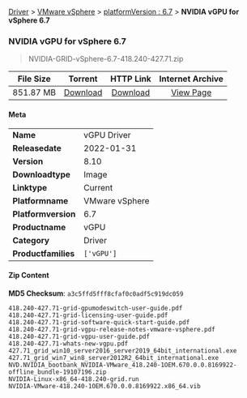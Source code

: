 
[Driver](/README.md)  >  [VMware vSphere](/index/Driver/VMware_vSphere.md)  >  [platformVersion : 6.7](/index/Driver/VMware_vSphere/6.7.md)  >  **NVIDIA vGPU for vSphere 6.7**


###    NVIDIA vGPU for vSphere 6.7

> NVIDIA-GRID-vSphere-6.7-418.240-427.71.zip   


| **File Size** | **Torrent**  | **HTTP Link** | **Internet Archive** |
|:-------------:|:------------:|:-------------:|:--------------------:|
| 851.87 MB |  [Download](https://archive.org/download/nvgpu_NVIDIA-GRID-vSphere-6.7-418.240-427.71.zip_066um3fa/nvgpu_NVIDIA-GRID-vSphere-6.7-418.240-427.71.zip_066um3fa_archive.torrent)       | [Download](https://archive.org/compress/nvgpu_NVIDIA-GRID-vSphere-6.7-418.240-427.71.zip_066um3fa) | [View Page](https://archive.org/details/nvgpu_NVIDIA-GRID-vSphere-6.7-418.240-427.71.zip_066um3fa)       |

#### Meta

<table>
<tr><td><strong>Name</strong></td><td>vGPU Driver</td></tr>
<tr><td><strong>Releasedate</strong></td><td>2022-01-31</td></tr>
<tr><td><strong>Version</strong></td><td>8.10</td></tr>
<tr><td><strong>Downloadtype</strong></td><td>Image</td></tr>
<tr><td><strong>Linktype</strong></td><td>Current</td></tr>
<tr><td><strong>Platformname</strong></td><td>VMware vSphere</td></tr>
<tr><td><strong>Platformversion</strong></td><td>6.7</td></tr>
<tr><td><strong>Productname</strong></td><td>vGPU</td></tr>
<tr><td><strong>Category</strong></td><td>Driver</td></tr>
<tr><td><strong>Productfamilies</strong></td><td><code>['vGPU']</code></td></tr>
</table>

#### Zip Content

**MD5 Checksum**: `a3c5ffd5fff8cfaf0c0adf5c919dc059`

```text
418.240-427.71-grid-gpumodeswitch-user-guide.pdf
418.240-427.71-grid-licensing-user-guide.pdf
418.240-427.71-grid-software-quick-start-guide.pdf
418.240-427.71-grid-vgpu-release-notes-vmware-vsphere.pdf
418.240-427.71-grid-vgpu-user-guide.pdf
418.240-427.71-whats-new-vgpu.pdf
427.71_grid_win10_server2016_server2019_64bit_international.exe
427.71_grid_win7_win8_server2012R2_64bit_international.exe
NVD.NVIDIA_bootbank_NVIDIA-VMware_418.240-1OEM.670.0.0.8169922-offline_bundle-19107196.zip
NVIDIA-Linux-x86_64-418.240-grid.run
NVIDIA-VMware-418.240-1OEM.670.0.0.8169922.x86_64.vib
```